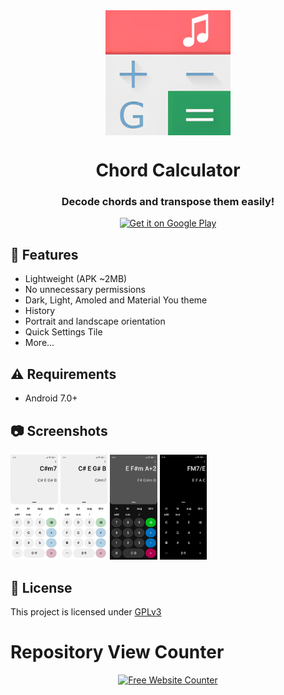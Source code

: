 <div align="center">

<img width="200" src="app/src/main/ic_launcher-playstore.png" alt="Chord Calculator" align="center">

# Chord Calculator

### Decode chords and transpose them easily!

<a href="https://play.google.com/store/apps/details?id=com.fmmagalhaes.chordcalculator">
      <img alt="Get it on Google Play" src="https://play.google.com/intl/en_us/badges/static/images/badges/en_badge_web_generic.png" height="100">
</a>

<br>

<div align="left">

## 📖 Features

* Lightweight (APK ~2MB)
* No unnecessary permissions
* Dark, Light, Amoled and Material You theme
* History
* Portrait and landscape orientation
* Quick Settings Tile
* More...

## ⚠️ Requirements

* Android 7.0+

## 📷 Screenshots

<img src="screenshots-smartphone/light_chord.jpeg" width="15%"/>
<img src="screenshots-smartphone/light_notes.jpeg" width="15%"/>
<img src="screenshots-smartphone/dark_transpose.jpeg" width="15%"/>
<img src="screenshots-smartphone/amoled_chord.jpeg" width="15%"/>

## 📜 License

This project is licensed under [GPLv3](/LICENSE)

# Repository View Counter

<div align='center'><a href='https://www.websitecounterfree.com'><img src='https://www.websitecounterfree.com/c.php?d=9&id=56418&s=1' border='0' alt='Free Website Counter'></a></div>


